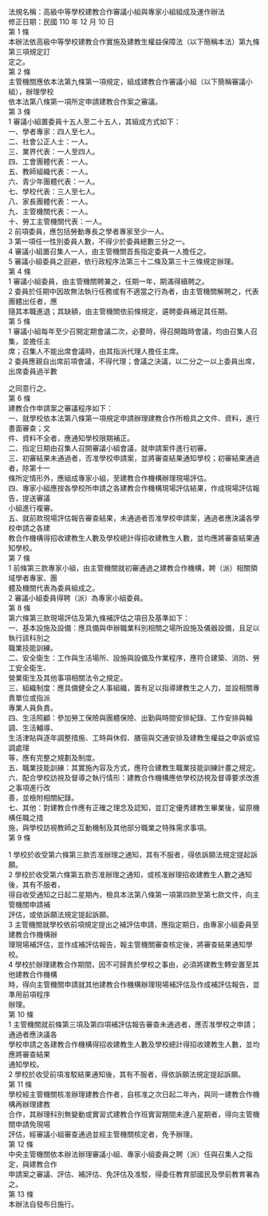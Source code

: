 法規名稱：高級中等學校建教合作審議小組與專家小組組成及運作辦法  
修正日期：民國 110 年 12 月 10 日  
第 1 條  
本辦法依高級中等學校建教合作實施及建教生權益保障法（以下簡稱本法）第九條第三項規定訂  
定之。  
第 2 條  
主管機關應依本法第九條第一項規定，組成建教合作審議小組（以下簡稱審議小組），辦理學校  
依本法第八條第一項所定申請建教合作案之審議。  
第 3 條  
1 審議小組置委員十五人至二十五人，其組成方式如下：  
一、學者專家：四人至七人。  
二、社會公正人士：一人。  
三、業界代表：一人至四人。  
四、工會團體代表：一人。  
五、教師組織代表：一人。  
六、青少年團體代表：一人。  
七、學校代表：三人至七人。  
八、家長團體代表：一人。  
九、主管機關代表：一人。  
十、勞工主管機關代表：一人。  
2 前項委員，應包括勞動專長之學者專家至少一人。  
3 第一項任一性別委員人數，不得少於委員總數三分之一。  
4 審議小組置召集人一人，由主管機關首長指定委員一人擔任之。  
5 審議小組委員之迴避，依行政程序法第三十二條及第三十三條規定辦理。  
第 4 條  
1 審議小組委員，由主管機關聘兼之，任期一年，期滿得續聘之。  
2 委員於任期中因故無法執行任務或有不適當之行為者，由主管機關解聘之，代表團體出任者，應  
隨其本職進退；其缺額，由主管機關依前條規定，遴聘委員補足其任期。  
第 5 條  
1 審議小組每年至少召開定期會議二次，必要時，得召開臨時會議，均由召集人召集，並擔任主  
席；召集人不能出席會議時，由其指派代理人擔任主席。  
2 委員應親自出席前項會議，不得代理；會議之決議，以二分之一以上委員出席，出席委員過半數  


之同意行之。  
第 6 條  
建教合作申請案之審議程序如下：  
一、就學校依本法第八條第一項規定申請辦理建教合作所檢具之文件、資料，進行書面審查；文  
件、資料不全者，應通知學校限期補正。  
二、指定日期由召集人召開審議小組會議，就申請案件進行初審。  
三、初審結果未通過者，否准學校申請案，並將審查結果通知學校；初審結果通過者，除第十一  
條所定情形外，應組成專家小組，至建教合作機構辦理現場評估。  
四、專家小組應按各學校所申請之各建教合作機構現場評估結果，作成現場評估報告，提送審議  
小組進行複審。  
五、就前款現場評估報告審查結果，未通過者否准學校申請案，通過者應決議各學校申請之各建  
教合作機構得招收建教生人數及學校總計得招收建教生人數，並均應將審查結果通知學校。  
第 7 條  
1 前條第三款專家小組，由主管機關就初審通過之建教合作機構，聘（派）相關領域學者專家、團  
體及機關代表為委員組成之。  
2 審議小組委員得聘（派）為專家小組委員。  
第 8 條  
第六條第三款現場評估及第九條補評估之項目及基準如下：  
一、基本設施及設備：應具備與申辦職業科別相關之場所設施及儀器設備，且足以執行該科別之  
職業技能訓練。  
二、安全衛生：工作與生活場所、設施與設備及作業程序，應符合建築、消防、勞工安全衛生、  
營業衛生及其他事項相關法令之規定。  
三、組織制度：應具備健全之人事組織，置有足以指導建教生之人力，並設相關專責單位或指派  
專業人員負責。  
四、生活照顧：參加勞工保險與團體保險、出勤與時間安排紀錄、工作安排與輪調、生活輔導、  
生活津貼與逐年調整措施、工時與休假、膳宿與交通安排及建教生權益之申訴或協調處理  
等，應有完整之規劃及制度。  
五、職業技能訓練：其實施內容及方式，應符合建教生職業技能訓練計畫之規定。  
六、配合學校訪視及督導之執行情形：建教合作機構應依學校訪視及督導要求改進之事項進行改  
善，並檢附相關紀錄。  
七、其他：對建教合作應有正確之理念及認知，並訂定優秀建教生畢業後，留原機構任職之措  
施，與學校訪視教師之互動機制及其他部分職業之特殊需求事項。  
第 9 條  


1 學校於收受第六條第三款否准辦理之通知，其有不服者，得依訴願法規定提起訴願。  
2 學校於收受第六條第五款否准辦理之通知，或核准辦理招收建教生人數之通知後，其有不服者，  
得自收受通知之日起二星期內，檢具本法第八條第一項第四款至第七款文件，向主管機關申請補  
評估，或依訴願法規定提起訴願。  
3 主管機關就學校依前項規定提出之補評估申請，應指定期日，由專家小組委員至建教合作機構辦  
理現場補評估，並作成補評估報告，報主管機關審查核定後，將審查結果通知學校。  
4 學校於辦理建教合作期間，因不可歸責於學校之事由，必須將建教生轉安置至其他建教合作機構  
時，得向主管機關申請就其他建教合作機構辦理現場補評估及作成補評估報告，並準用前項程序  
辦理。  
第 10 條  
1 主管機關就前條第三項及第四項補評估報告審查未通過者，應否准學校之申請；通過者應決議各  
學校申請之各建教合作機構得招收建教生人數及學校總計得招收建教生人數，並均應將審查結果  
通知學校。  
2 學校於收受前項准駁結果通知後，其有不服者，得依訴願法規定提起訴願。  
第 11 條  
學校經主管機關核准辦理建教合作者，自核准之次日起二年內，與同一建教合作機構再辦理建教  
合作，其辦理科別無變動或實習式建教合作班實習期間未達八星期者，得向主管機關申請免現場  
評估，經審議小組審查通過並經主管機關核定者，免予辦理。  
第 12 條  
中央主管機關依本辦法辦理審議小組、專家小組委員之聘（派）任與召集人之指定，與建教合作  
申請案之審議、評估、補評估、免評估及准駁，得委任教育部國民及學前教育署為之。  
第 13 條  
本辦法自發布日施行。  


